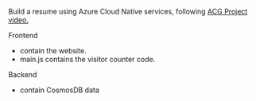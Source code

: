 Build a resume using Azure Cloud Native services, following [ACG Project video.](https://youtu.be/ieYrBWmkfno?si=Dx9qNY3bhwZXCVz5)

Frontend
- contain the website.
- main.js contains the visitor counter code.

Backend
- contain CosmosDB data 


